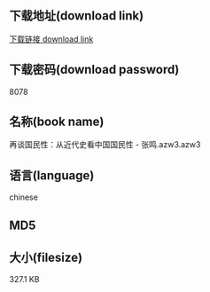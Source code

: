 ## 下载地址(download link)
[下载链接 download link](https://voluble-croquembouche-d321dc.netlify.app/?s=%E5%86%8D%E8%B0%88%E5%9B%BD%E6%B0%91%E6%80%A7%EF%BC%9A%E4%BB%8E%E8%BF%91%E4%BB%A3%E5%8F%B2%E7%9C%8B%E4%B8%AD%E5%9B%BD%E5%9B%BD%E6%B0%91%E6%80%A7+-+%E5%BC%A0%E9%B8%A3.azw3)

## 下载密码(download password)
8078

## 名称(book name)
再谈国民性：从近代史看中国国民性 - 张鸣.azw3.azw3

## 语言(language)
chinese

## MD5


## 大小(filesize)
327.1 KB
